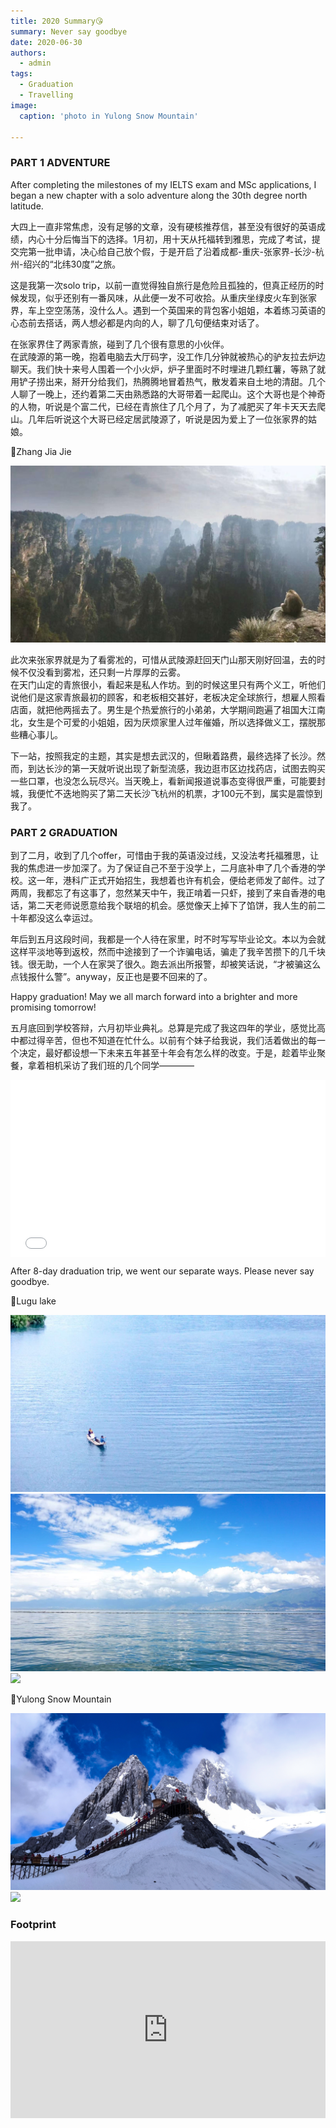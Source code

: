 ```yaml
---
title: 2020 Summary😘
summary: Never say goodbye
date: 2020-06-30
authors:
  - admin
tags:
  - Graduation
  - Travelling
image:
  caption: 'photo in Yulong Snow Mountain'

---
```


### PART 1 ADVENTURE 

After completing the milestones of my IELTS exam and MSc applications, I began a new chapter with a solo adventure along the 30th degree north latitude.<br />

大四上一直非常焦虑，没有足够的文章，没有硬核推荐信，甚至没有很好的英语成绩，内心十分后悔当下的选择。1月初，用十天从托福转到雅思，完成了考试，提交完第一批申请，决心给自己放个假，于是开启了沿着成都-重庆-张家界-长沙-杭州-绍兴的“北纬30度”之旅。<br />

这是我第一次solo trip，以前一直觉得独自旅行是危险且孤独的，但真正经历的时候发现，似乎还别有一番风味，从此便一发不可收拾。从重庆坐绿皮火车到张家界，车上空空荡荡，没什么人。遇到一个英国来的背包客小姐姐，本着练习英语的心态前去搭话，两人想必都是内向的人，聊了几句便结束对话了。<br />

在张家界住了两家青旅，碰到了几个很有意思的小伙伴。<br />
在武陵源的第一晚，抱着电脑去大厅码字，没工作几分钟就被热心的驴友拉去炉边聊天。我们快十来号人围着一个小火炉，炉子里面时不时埋进几颗红薯，等熟了就用铲子捞出来，掰开分给我们，热腾腾地冒着热气，散发着来自土地的清甜。几个人聊了一晚上，还约着第二天由熟悉路的大哥带着一起爬山。这个大哥也是个神奇的人物，听说是个富二代，已经在青旅住了几个月了，为了减肥买了年卡天天去爬山。几年后听说这个大哥已经定居武陵源了，听说是因为爱上了一位张家界的姑娘。<br />

📍Zhang Jia Jie

<img src='1.jpg'>

此次来张家界就是为了看雾凇的，可惜从武陵源赶回天门山那天刚好回温，去的时候不仅没看到雾凇，还只剩一片厚厚的云雾。<br />
在天门山定的青旅很小，看起来是私人作坊。到的时候这里只有两个义工，听他们说他们是这家青旅最初的顾客，和老板相交甚好，老板决定全球旅行，想雇人照看店面，就把他两摇去了。男生是个热爱旅行的小弟弟，大学期间跑遍了祖国大江南北，女生是个可爱的小姐姐，因为厌烦家里人过年催婚，所以选择做义工，摆脱那些糟心事儿。<br />

下一站，按照我定的主题，其实是想去武汉的，但瞅着路费，最终选择了长沙。然而，到达长沙的第一天就听说出现了新型流感，我边逛市区边找药店，试图去购买一些口罩，也没怎么玩尽兴。当天晚上，看新闻报道说事态变得很严重，可能要封城，我便忙不迭地购买了第二天长沙飞杭州的机票，才100元不到，属实是震惊到我了。<br />

### PART 2 GRADUATION

到了二月，收到了几个offer，可惜由于我的英语没过线，又没法考托福雅思，让我的焦虑进一步加深了。为了保证自己不至于没学上，二月底补申了几个香港的学校。这一年，港科广正式开始招生，我想着也许有机会，便给老师发了邮件。过了两周，我都忘了有这事了，忽然某天中午，我正啃着一只虾，接到了来自香港的电话，第二天老师说愿意给我个联培的机会。感觉像天上掉下了馅饼，我人生的前二十年都没这么幸运过。<br />

年后到五月这段时间，我都是一个人待在家里，时不时写写毕业论文。本以为会就这样平淡地等到返校，然而中途接到了一个诈骗电话，骗走了我辛苦攒下的几千块钱。很无助，一个人在家哭了很久。跑去派出所报警，却被笑话说，“才被骗这么点钱报什么警”。anyway，反正也是要不回来的了。<br />

Happy graduation! May we all march forward into a brighter and more promising tomorrow!<br />

五月底回到学校答辩，六月初毕业典礼。总算是完成了我这四年的学业，感觉比高中都过得辛苦，但也不知道在忙什么。以前有个妹子给我说，我们活着做出的每一个决定，最好都设想一下未来五年甚至十年会有怎么样的改变。于是，趁着毕业聚餐，拿着相机采访了我们班的几个同学————<br />

<div style="position:relative; padding-bottom:56.25%; height:0; overflow:hidden; max-width:100%;">
  <iframe 
    src="2020.mp4" 
    frameborder="0" 
    allowfullscreen 
    style="position:absolute; top:0; left:0; width:100%; height:100%;">
  </iframe>
</div>

After 8-day draduation trip, we went our separate ways. Please never say goodbye.

📍Lugu lake

<img src='2.jpg'>
<img src='3.jpg'>
<img src='5.jpg'>

📍Yulong Snow Mountain

<img src='4.jpg'>
<img src='6.jpg'>



### Footprint

<div style="position:relative; padding-bottom:56.25%; height:0; overflow:hidden; max-width:100%;">
  <iframe 
    src="https://www.google.com/maps/d/u/0/embed?mid=1qDSAGo6_nydjYiV1M5nPmqzrsUGHwlk&ehbc=2E312F"
    style="position:absolute; top:0; left:0; width:100%; height:100%; border:0;"
    allowfullscreen=""
    loading="lazy">
  </iframe>
</div>


